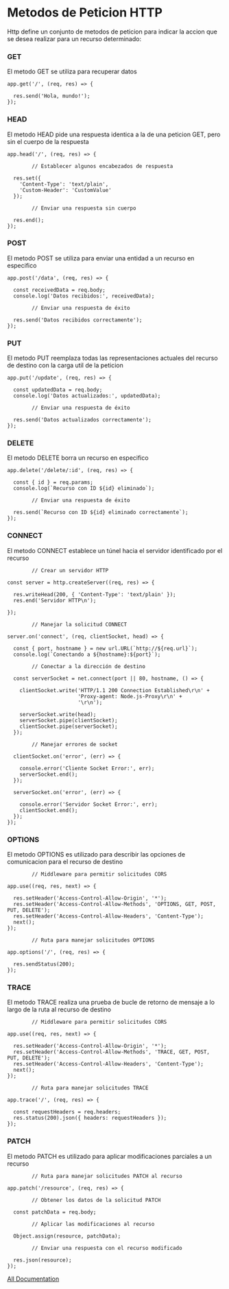 # Metodos de Peticion HTTP

Http define un conjunto de metodos de peticion para indicar la accion que se desea realizar para un recurso determinado:

### GET

El metodo GET se utiliza para recuperar datos

```
app.get('/', (req, res) => {

  res.send('Hola, mundo!');
});

```
### HEAD

El metodo HEAD pide una respuesta identica a la de una peticion GET, pero sin el cuerpo de la respuesta
```
app.head('/', (req, res) => {

        // Establecer algunos encabezados de respuesta

  res.set({
    'Content-Type': 'text/plain',
    'Custom-Header': 'CustomValue'
  });

        // Enviar una respuesta sin cuerpo

  res.end();
});
```
### POST

El metodo POST se utiliza para enviar una entidad a un recurso en especifico
```
app.post('/data', (req, res) => {

  const receivedData = req.body;
  console.log('Datos recibidos:', receivedData);

        // Enviar una respuesta de éxito

  res.send('Datos recibidos correctamente');
});
```
### PUT

El metodo PUT reemplaza todas las representaciones actuales del recurso de destino con la carga util de la peticion
```
app.put('/update', (req, res) => {

  const updatedData = req.body;
  console.log('Datos actualizados:', updatedData);

        // Enviar una respuesta de éxito

  res.send('Datos actualizados correctamente');
});
```
### DELETE

El metodo DELETE borra un recurso en especifico
```
app.delete('/delete/:id', (req, res) => {

  const { id } = req.params;
  console.log(`Recurso con ID ${id} eliminado`);

        // Enviar una respuesta de éxito

  res.send(`Recurso con ID ${id} eliminado correctamente`);
});
```
### CONNECT 

El metodo CONNECT establece un túnel hacia el servidor identificado por el recurso
```
        // Crear un servidor HTTP

const server = http.createServer((req, res) => {

  res.writeHead(200, { 'Content-Type': 'text/plain' });
  res.end('Servidor HTTP\n');

});

        // Manejar la solicitud CONNECT

server.on('connect', (req, clientSocket, head) => {

  const { port, hostname } = new url.URL(`http://${req.url}`);
  console.log(`Conectando a ${hostname}:${port}`);

        // Conectar a la dirección de destino

  const serverSocket = net.connect(port || 80, hostname, () => {

    clientSocket.write('HTTP/1.1 200 Connection Established\r\n' +
                       'Proxy-agent: Node.js-Proxy\r\n' +
                       '\r\n');

    serverSocket.write(head);
    serverSocket.pipe(clientSocket);
    clientSocket.pipe(serverSocket);
  });

        // Manejar errores de socket

  clientSocket.on('error', (err) => {

    console.error('Cliente Socket Error:', err);
    serverSocket.end();
  });

  serverSocket.on('error', (err) => {

    console.error('Servidor Socket Error:', err);
    clientSocket.end();
  });
});
```
### OPTIONS

El metodo OPTIONS es utilizado para describir las opciones de comunicacion para el recurso de destino
```
        // Middleware para permitir solicitudes CORS

app.use((req, res, next) => {

  res.setHeader('Access-Control-Allow-Origin', '*');
  res.setHeader('Access-Control-Allow-Methods', 'OPTIONS, GET, POST, PUT, DELETE');
  res.setHeader('Access-Control-Allow-Headers', 'Content-Type');
  next();
});

        // Ruta para manejar solicitudes OPTIONS

app.options('/', (req, res) => {

  res.sendStatus(200);
});
```
### TRACE

El metodo TRACE realiza una prueba de bucle de retorno de mensaje a lo largo de la ruta al recurso de destino
```
        // Middleware para permitir solicitudes CORS

app.use((req, res, next) => {

  res.setHeader('Access-Control-Allow-Origin', '*');
  res.setHeader('Access-Control-Allow-Methods', 'TRACE, GET, POST, PUT, DELETE');
  res.setHeader('Access-Control-Allow-Headers', 'Content-Type');
  next();
});

        // Ruta para manejar solicitudes TRACE

app.trace('/', (req, res) => {

  const requestHeaders = req.headers;
  res.status(200).json({ headers: requestHeaders });
});
```
### PATCH

El metodo PATCH es utilizado para aplicar modificaciones parciales a un recurso
```
        // Ruta para manejar solicitudes PATCH al recurso

app.patch('/resource', (req, res) => {

        // Obtener los datos de la solicitud PATCH

  const patchData = req.body;

        // Aplicar las modificaciones al recurso

  Object.assign(resource, patchData);

        // Enviar una respuesta con el recurso modificado

  res.json(resource);
});
```


[All Documentation](https://developer.mozilla.org/es/docs/Web/HTTP/Methods)


